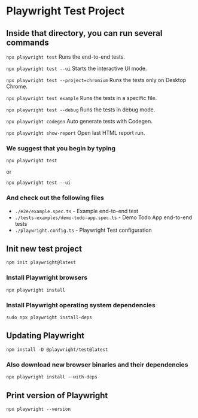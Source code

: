 # Playwright Test Project

## Inside that directory, you can run several commands

`npx playwright test`
Runs the end-to-end tests.

`npx playwright test --ui`
Starts the interactive UI mode.

`npx playwright test --project=chromium`
Runs the tests only on Desktop Chrome.

`npx playwright test example`
Runs the tests in a specific file.

`npx playwright test --debug`
Runs the tests in debug mode.

`npx playwright codegen`
Auto generate tests with Codegen.

`npx playwright show-report`
Open last HTML report run.

### We suggest that you begin by typing

`npx playwright test`

or

`npx playwright test --ui`

### And check out the following files

- `./e2e/example.spec.ts` - Example end-to-end test
- `./tests-examples/demo-todo-app.spec.ts` - Demo Todo App end-to-end tests
- `./playwright.config.ts` - Playwright Test configuration

## Init new test project

`npm init playwright@latest`

### Install Playwright browsers

`npx playwright install`

### Install Playwright operating system dependencies

`sudo npx playwright install-deps`

## Updating Playwright

`npm install -D @playwright/test@latest`

### Also download new browser binaries and their dependencies

`npx playwright install --with-deps`

## Print version of Playwright

`npx playwright --version`
